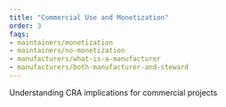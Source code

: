 ```yaml
---
title: "Commercial Use and Monetization"
order: 3
faqs:
- maintainers/monetization
- maintainers/no-monetization
- manufacturers/what-is-a-manufacturer
- manufacturers/both-manufacturer-and-steward
---
```


Understanding CRA implications for commercial projects
